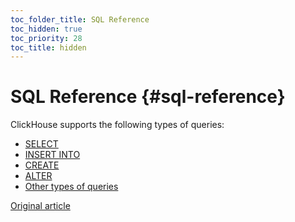```yaml
---
toc_folder_title: SQL Reference
toc_hidden: true
toc_priority: 28
toc_title: hidden
---
```


# SQL Reference {#sql-reference}

ClickHouse supports the following types of queries:

-   [SELECT](../sql-reference/statements/select/index.md)
-   [INSERT INTO](../sql-reference/statements/insert-into.md)
-   [CREATE](../sql-reference/statements/create/index.md)
-   [ALTER](../sql-reference/statements/alter/index.md)
-   [Other types of queries](../sql-reference/statements/index.md)

[Original article](https://clickhouse.tech/docs/en/sql-reference/) <!--hide-->
